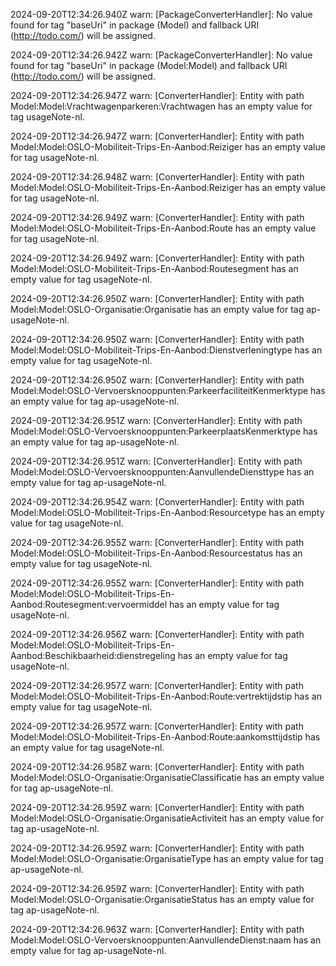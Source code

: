 2024-09-20T12:34:26.940Z warn: [PackageConverterHandler]: No value found for tag "baseUri" in package (Model) and fallback URI (http://todo.com/) will be assigned.

2024-09-20T12:34:26.942Z warn: [PackageConverterHandler]: No value found for tag "baseUri" in package (Model:Model) and fallback URI (http://todo.com/) will be assigned.

2024-09-20T12:34:26.947Z warn: [ConverterHandler]: Entity with path Model:Model:Vrachtwagenparkeren:Vrachtwagen has an empty value for tag usageNote-nl.

2024-09-20T12:34:26.947Z warn: [ConverterHandler]: Entity with path Model:Model:OSLO-Mobiliteit-Trips-En-Aanbod:Reiziger has an empty value for tag usageNote-nl.

2024-09-20T12:34:26.948Z warn: [ConverterHandler]: Entity with path Model:Model:OSLO-Mobiliteit-Trips-En-Aanbod:Reiziger has an empty value for tag usageNote-nl.

2024-09-20T12:34:26.949Z warn: [ConverterHandler]: Entity with path Model:Model:OSLO-Mobiliteit-Trips-En-Aanbod:Route has an empty value for tag usageNote-nl.

2024-09-20T12:34:26.949Z warn: [ConverterHandler]: Entity with path Model:Model:OSLO-Mobiliteit-Trips-En-Aanbod:Routesegment has an empty value for tag usageNote-nl.

2024-09-20T12:34:26.950Z warn: [ConverterHandler]: Entity with path Model:Model:OSLO-Organisatie:Organisatie has an empty value for tag ap-usageNote-nl.

2024-09-20T12:34:26.950Z warn: [ConverterHandler]: Entity with path Model:Model:OSLO-Mobiliteit-Trips-En-Aanbod:Dienstverleningtype has an empty value for tag usageNote-nl.

2024-09-20T12:34:26.950Z warn: [ConverterHandler]: Entity with path Model:Model:OSLO-Vervoersknooppunten:ParkeerfaciliteitKenmerktype has an empty value for tag ap-usageNote-nl.

2024-09-20T12:34:26.951Z warn: [ConverterHandler]: Entity with path Model:Model:OSLO-Vervoersknooppunten:ParkeerplaatsKenmerktype has an empty value for tag ap-usageNote-nl.

2024-09-20T12:34:26.951Z warn: [ConverterHandler]: Entity with path Model:Model:OSLO-Vervoersknooppunten:AanvullendeDiensttype has an empty value for tag ap-usageNote-nl.

2024-09-20T12:34:26.954Z warn: [ConverterHandler]: Entity with path Model:Model:OSLO-Mobiliteit-Trips-En-Aanbod:Resourcetype has an empty value for tag usageNote-nl.

2024-09-20T12:34:26.955Z warn: [ConverterHandler]: Entity with path Model:Model:OSLO-Mobiliteit-Trips-En-Aanbod:Resourcestatus has an empty value for tag usageNote-nl.

2024-09-20T12:34:26.955Z warn: [ConverterHandler]: Entity with path Model:Model:OSLO-Mobiliteit-Trips-En-Aanbod:Routesegment:vervoermiddel has an empty value for tag usageNote-nl.

2024-09-20T12:34:26.956Z warn: [ConverterHandler]: Entity with path Model:Model:OSLO-Mobiliteit-Trips-En-Aanbod:Beschikbaarheid:dienstregeling has an empty value for tag usageNote-nl.

2024-09-20T12:34:26.957Z warn: [ConverterHandler]: Entity with path Model:Model:OSLO-Mobiliteit-Trips-En-Aanbod:Route:vertrektijdstip has an empty value for tag usageNote-nl.

2024-09-20T12:34:26.957Z warn: [ConverterHandler]: Entity with path Model:Model:OSLO-Mobiliteit-Trips-En-Aanbod:Route:aankomsttijdstip has an empty value for tag usageNote-nl.

2024-09-20T12:34:26.958Z warn: [ConverterHandler]: Entity with path Model:Model:OSLO-Organisatie:OrganisatieClassificatie has an empty value for tag ap-usageNote-nl.

2024-09-20T12:34:26.959Z warn: [ConverterHandler]: Entity with path Model:Model:OSLO-Organisatie:OrganisatieActiviteit has an empty value for tag ap-usageNote-nl.

2024-09-20T12:34:26.959Z warn: [ConverterHandler]: Entity with path Model:Model:OSLO-Organisatie:OrganisatieType has an empty value for tag ap-usageNote-nl.

2024-09-20T12:34:26.959Z warn: [ConverterHandler]: Entity with path Model:Model:OSLO-Organisatie:OrganisatieStatus has an empty value for tag ap-usageNote-nl.

2024-09-20T12:34:26.963Z warn: [ConverterHandler]: Entity with path Model:Model:OSLO-Vervoersknooppunten:AanvullendeDienst:naam has an empty value for tag ap-usageNote-nl.

